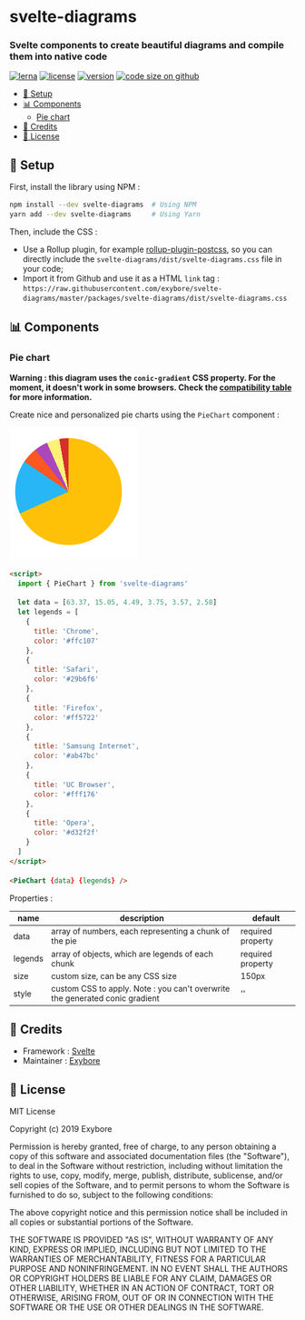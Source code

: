 # svelte-diagrams

### Svelte components to create beautiful diagrams and compile them into native code

[![lerna](https://img.shields.io/badge/maintained%20with-lerna-cc00ff.svg)](https://lerna.js.org/)
[![license](https://img.shields.io/github/license/exybore/svelte-diagrams)](#-license)
[![version](https://img.shields.io/npm/v/svelte-diagrams)](https://www.npmjs.com/package/svelte-diagrams?activeTab=versions)
[![code size on github](https://img.shields.io/github/languages/code-size/exybore/svelte-diagrams)](https://github.com/exybore/svelte-diagrams)

- [🔧 Setup](#setup)
- [📊 Components](#-components)
  - [Pie chart](#pie-chart)
- [📜 Credits](#-credits)
- [🔐 License](#-license)

## 🔧 Setup

First, install the library using NPM :

```bash
npm install --dev svelte-diagrams  # Using NPM
yarn add --dev svelte-diagrams     # Using Yarn
```

Then, include the CSS :

- Use a Rollup plugin, for example [rollup-plugin-postcss](https://github.com/egoist/rollup-plugin-postcss), so you can directly include the `svelte-diagrams/dist/svelte-diagrams.css` file in your code;
- Import it from Github and use it as a HTML `link` tag : `https://raw.githubusercontent.com/exybore/svelte-diagrams/master/packages/svelte-diagrams/dist/svelte-diagrams.css`

## 📊 Components

### Pie chart

**Warning : this diagram uses the `conic-gradient` CSS property. For the moment, it doesn't work in some browsers. Check the [compatibility table](https://caniuse.com/#search=conic-gradient) for more information.**

Create nice and personalized pie charts using the `PieChart` component :

![pie chart](https://raw.githubusercontent.com/exybore/svelte-diagrams/master/assets/basic-pie-chart.png)

```html
<script>
  import { PieChart } from 'svelte-diagrams'

  let data = [63.37, 15.05, 4.49, 3.75, 3.57, 2.58]
  let legends = [
    {
      title: 'Chrome',
      color: '#ffc107'
    },
    {
      title: 'Safari',
      color: '#29b6f6'
    },
    {
      title: 'Firefox',
      color: '#ff5722'
    },
    {
      title: 'Samsung Internet',
      color: '#ab47bc'
    },
    {
      title: 'UC Browser',
      color: '#fff176'
    },
    {
      title: 'Opera',
      color: '#d32f2f'
    }
  ]
</script>

<PieChart {data} {legends} />
```

Properties :

| name    | description                                                                  | default           |
| ------- | ---------------------------------------------------------------------------- | ----------------- |
| data    | array of numbers, each representing a chunk of the pie                       | required property |
| legends | array of objects, which are legends of each chunk                            | required property |
| size    | custom size, can be any CSS size                                             | 150px             |
| style   | custom CSS to apply. Note : you can't overwrite the generated conic gradient | ''                |

## 📜 Credits

- Framework : [Svelte](https://svelte.dev)
- Maintainer : [Exybore](https://github.com/exybore)

## 🔐 License

MIT License

Copyright (c) 2019 Exybore

Permission is hereby granted, free of charge, to any person obtaining a copy
of this software and associated documentation files (the "Software"), to deal
in the Software without restriction, including without limitation the rights
to use, copy, modify, merge, publish, distribute, sublicense, and/or sell
copies of the Software, and to permit persons to whom the Software is
furnished to do so, subject to the following conditions:

The above copyright notice and this permission notice shall be included in all
copies or substantial portions of the Software.

THE SOFTWARE IS PROVIDED "AS IS", WITHOUT WARRANTY OF ANY KIND, EXPRESS OR
IMPLIED, INCLUDING BUT NOT LIMITED TO THE WARRANTIES OF MERCHANTABILITY,
FITNESS FOR A PARTICULAR PURPOSE AND NONINFRINGEMENT. IN NO EVENT SHALL THE
AUTHORS OR COPYRIGHT HOLDERS BE LIABLE FOR ANY CLAIM, DAMAGES OR OTHER
LIABILITY, WHETHER IN AN ACTION OF CONTRACT, TORT OR OTHERWISE, ARISING FROM,
OUT OF OR IN CONNECTION WITH THE SOFTWARE OR THE USE OR OTHER DEALINGS IN THE
SOFTWARE.
